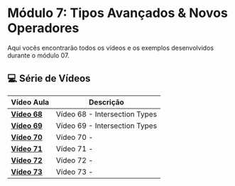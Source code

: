 # Módulo 7: Tipos Avançados & Novos Operadores

Aqui vocês encontrarão todos os vídeos e os exemplos desenvolvidos durante o módulo 07.

## 💻 Série de Vídeos

| Vídeo Aula       | Descrição  |
| ---------------- | ---------- |
| **[Vídeo 68](https://youtu.be/2hE57wR86YY)** | Vídeo 68 - Intersection Types |
| **[Vídeo 69](https://youtu.be/LvVWaHk3l0I)** | Vídeo 69 - Intersection Types |
| **[Vídeo 70]()** | Vídeo 70 - |
| **[Vídeo 71]()** | Vídeo 71 - |
| **[Vídeo 72]()** | Vídeo 72 - |
| **[Vídeo 73]()** | Vídeo 73 - |
